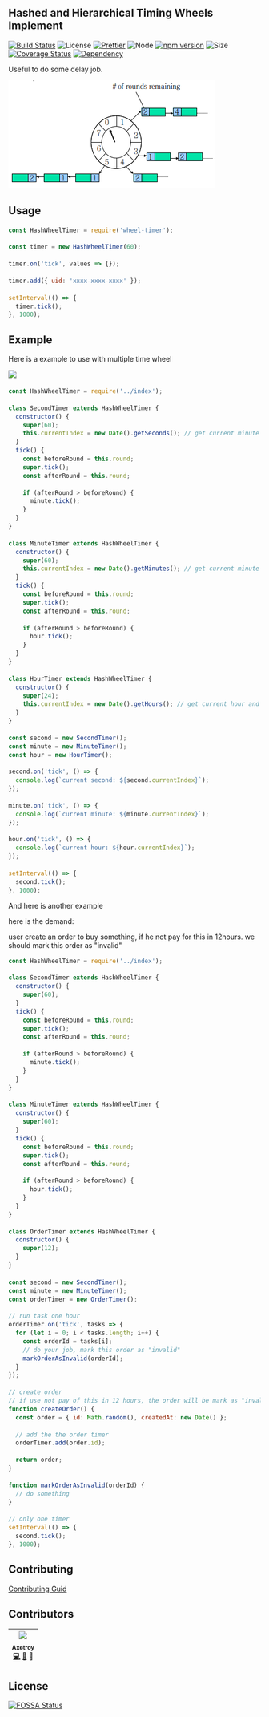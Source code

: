 ## Hashed and Hierarchical Timing Wheels Implement

[![Build Status](https://travis-ci.org/axetroy/wheel-timer.js.svg?branch=master)](https://travis-ci.org/axetroy/wheel-timer.js)
![License](https://img.shields.io/badge/license-Apache-green.svg)
[![Prettier](https://img.shields.io/badge/Code%20Style-Prettier-green.svg)](https://github.com/prettier/prettier)
![Node](https://img.shields.io/badge/node-%3E=6.0-blue.svg?style=flat-square)
[![npm version](https://badge.fury.io/js/wheel-timer.svg)](https://badge.fury.io/js/wheel-timer)
![Size](https://github-size-badge.herokuapp.com/axetroy/wheel-timer.js.svg)
[![Coverage Status](https://coveralls.io/repos/github/axetroy/wheel-timer.js/badge.svg?branch=master)](https://coveralls.io/github/axetroy/wheel-timer.js?branch=master)
[![Dependency](https://david-dm.org/axetroy/wheel-timer.svg)](https://david-dm.org/axetroy/wheel-timer)

Useful to do some delay job.

![](https://github.com/axetroy/wheel-timer.js/raw/master/screenshot.png)

## Usage

```javascript
const HashWheelTimer = require('wheel-timer');

const timer = new HashWheelTimer(60);

timer.on('tick', values => {});

timer.add({ uid: 'xxxx-xxxx-xxxx' });

setInterval(() => {
  timer.tick();
}, 1000);
```

## Example

Here is a example to use with multiple time wheel

![](https://github.com/axetroy/wheel-timer.js/raw/master/cron.jpg)

```javascript
const HashWheelTimer = require('../index');

class SecondTimer extends HashWheelTimer {
  constructor() {
    super(60);
    this.currentIndex = new Date().getSeconds(); // get current minute and set
  }
  tick() {
    const beforeRound = this.round;
    super.tick();
    const afterRound = this.round;

    if (afterRound > beforeRound) {
      minute.tick();
    }
  }
}

class MinuteTimer extends HashWheelTimer {
  constructor() {
    super(60);
    this.currentIndex = new Date().getMinutes(); // get current minute and set
  }
  tick() {
    const beforeRound = this.round;
    super.tick();
    const afterRound = this.round;

    if (afterRound > beforeRound) {
      hour.tick();
    }
  }
}

class HourTimer extends HashWheelTimer {
  constructor() {
    super(24);
    this.currentIndex = new Date().getHours(); // get current hour and set
  }
}

const second = new SecondTimer();
const minute = new MinuteTimer();
const hour = new HourTimer();

second.on('tick', () => {
  console.log(`current second: ${second.currentIndex}`);
});

minute.on('tick', () => {
  console.log(`current minute: ${minute.currentIndex}`);
});

hour.on('tick', () => {
  console.log(`current hour: ${hour.currentIndex}`);
});

setInterval(() => {
  second.tick();
}, 1000);
```

And here is another example

here is the demand: 

user create an order to buy something, if he not pay for this in 12hours.
we should mark this order as "invalid"

```javascript
const HashWheelTimer = require('../index');

class SecondTimer extends HashWheelTimer {
  constructor() {
    super(60);
  }
  tick() {
    const beforeRound = this.round;
    super.tick();
    const afterRound = this.round;

    if (afterRound > beforeRound) {
      minute.tick();
    }
  }
}

class MinuteTimer extends HashWheelTimer {
  constructor() {
    super(60);
  }
  tick() {
    const beforeRound = this.round;
    super.tick();
    const afterRound = this.round;

    if (afterRound > beforeRound) {
      hour.tick();
    }
  }
}

class OrderTimer extends HashWheelTimer {
  constructor() {
    super(12);
  }
}

const second = new SecondTimer();
const minute = new MinuteTimer();
const orderTimer = new OrderTimer();

// run task one hour
orderTimer.on('tick', tasks => {
  for (let i = 0; i < tasks.length; i++) {
    const orderId = tasks[i];
    // do your job, mark this order as "invalid"
    markOrderAsInvalid(orderId);
  }
});

// create order
// if use not pay of this in 12 hours, the order will be mark as "invalid"
function createOrder() {
  const order = { id: Math.random(), createdAt: new Date() };

  // add the the order timer
  orderTimer.add(order.id);

  return order;
}

function markOrderAsInvalid(orderId) {
  // do something
}

// only one timer
setInterval(() => {
  second.tick();
}, 1000);

```

## Contributing

[Contributing Guid](https://github.com/axetroy/wheel-timer.js/blob/master/CONTRIBUTING.md)

## Contributors

<!-- ALL-CONTRIBUTORS-LIST:START - Do not remove or modify this section -->

| [<img src="https://avatars1.githubusercontent.com/u/9758711?v=3" width="100px;"/><br /><sub>Axetroy</sub>](http://axetroy.github.io)<br />[💻](https://github.com/axetroy/wheel-timer.js/commits?author=axetroy) [🐛](https://github.com/axetroy/wheel-timer.js/issues?q=author%3Aaxetroy) 🎨 |
| :-----------------------------------------------------------------------------------------------------------------------------------------------------------------------------------------------------------------------------------------------------------------------------------: |


<!-- ALL-CONTRIBUTORS-LIST:END -->

## License

[![FOSSA Status](https://app.fossa.io/api/projects/git%2Bgithub.com%2Faxetroy%2Fwheel-timer.js.svg?type=large)](https://app.fossa.io/projects/git%2Bgithub.com%2Faxetroy%2Fwheel-timer.js?ref=badge_large)
